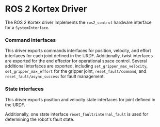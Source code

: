# ROS 2 Kortex Driver
The ROS 2 Kortex driver implements the `ros2_control` hardware interface for a `SystemInterface`.

### Command interfaces
This driver exports commands interfaces for position, velocity, and effort interfaces for each joint defined in the URDF.
Additionally, twist interfaces are exported for the end effector for operational space control.
Several additional interfaces are exported, including `set_gripper_max_velocity`, `set_gripper_max_effort` for the gripper joint,
`reset_fault/command`, and `reset_fault/async_success` for fault management.


### State interfaces
This driver exports position and velocity state interfaces for joint defined in the URDF.

Additionally, one state interface `reset_fault/internal_fault` is used for determining the robot's fault state.
